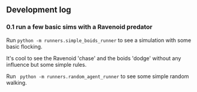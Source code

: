 ## Development log

### 0.1 run a few basic sims with a Ravenoid predator

Run `python -m runners.simple_boids_runner` to see a simulation with some basic flocking.

It's cool to see the Ravenoid 'chase' and the boids 'dodge' without any influence but some simple rules.

Run ` python -m runners.random_agent_runner` to see some simple random walking.